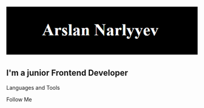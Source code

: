 ![Header](https://github.com/narlyyev/narlyyev/blob/main/assets/name.png)

## I'm a junior Frontend Developer

Languages and Tools

Follow Me